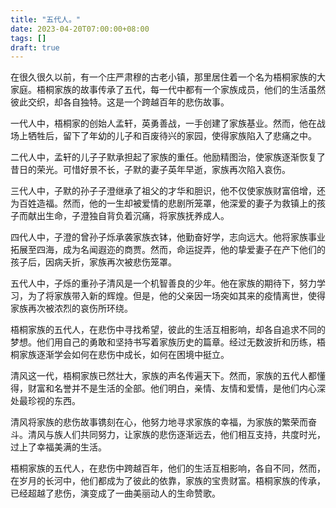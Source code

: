```yaml
---
title: "五代人。"
date: 2023-04-20T07:00:00+08:00
tags: []
draft: true
---
```


在很久很久以前，有一个庄严肃穆的古老小镇，那里居住着一个名为梧桐家族的大家庭。梧桐家族的故事传承了五代，每一代中都有一个家族成员，他们的生活虽然彼此交织，却各自独特。这是一个跨越百年的悲伤故事。

一代人中，梧桐家的创始人孟轩，英勇善战，一手创建了家族基业。然而，他在战场上牺牲后，留下了年幼的儿子和百废待兴的家园，使得家族陷入了悲痛之中。

二代人中，孟轩的儿子子默承担起了家族的重任。他励精图治，使家族逐渐恢复了昔日的荣光。可惜好景不长，子默的妻子英年早逝，家族再次陷入哀伤。

三代人中，子默的孙子子澄继承了祖父的才华和胆识，他不仅使家族财富倍增，还为百姓造福。然而，他的一生却被爱情的悲剧所笼罩，他深爱的妻子为救镇上的孩子而献出生命，子澄独自背负着沉痛，将家族抚养成人。

四代人中，子澄的曾孙子烁承袭家族衣钵，他勤奋好学，志向远大。他将家族事业拓展至四海，成为名闻遐迩的商贾。然而，命运捉弄，他的挚爱妻子在产下他们的孩子后，因病夭折，家族再次被悲伤笼罩。

五代人中，子烁的重孙子清风是一个机智善良的少年。他在家族的期待下，努力学习，为了将家族带入新的辉煌。但是，他的父亲因一场突如其来的疫情离世，使得家族再次被浓烈的哀伤所环绕。

梧桐家族的五代人，在悲伤中寻找希望，彼此的生活互相影响，却各自追求不同的梦想。他们用自己的勇敢和坚持书写着家族历史的篇章。经过无数波折和历练，梧桐家族逐渐学会如何在悲伤中成长，如何在困境中挺立。

清风这一代，梧桐家族已然壮大，家族的声名传遍天下。然而，家族的五代人都懂得，财富和名誉并不是生活的全部。他们明白，亲情、友情和爱情，是他们内心深处最珍视的东西。

清风将家族的悲伤故事镌刻在心，他努力地寻求家族的幸福，为家族的繁荣而奋斗。清风与族人们共同努力，让家族的悲伤逐渐远去，他们相互支持，共度时光，过上了幸福美满的生活。

梧桐家族的五代人，在悲伤中跨越百年，他们的生活互相影响，各自不同，然而，在岁月的长河中，他们都成为了彼此的依靠，家族的宝贵财富。梧桐家族的传承，已经超越了悲伤，演变成了一曲美丽动人的生命赞歌。

